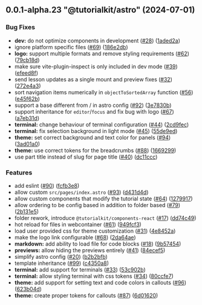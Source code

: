 ## 0.0.1-alpha.23 "@tutorialkit/astro" (2024-07-01)


### Bug Fixes

* **dev:** do not optimize components in development ([#28](https://github.com/AriPerkkio/tutorialkit/issues/28)) ([1aded2a](https://github.com/AriPerkkio/tutorialkit/commit/1aded2aef21f6821de743260b7efe5d5b788cb5f))
* ignore platform specific files ([#69](https://github.com/AriPerkkio/tutorialkit/issues/69)) ([186e2db](https://github.com/AriPerkkio/tutorialkit/commit/186e2dba86b529fcc5816861e689edf128f520e2))
* **logo:** support multiple formats and remove styling requirements ([#62](https://github.com/AriPerkkio/tutorialkit/issues/62)) ([79cb18d](https://github.com/AriPerkkio/tutorialkit/commit/79cb18dca4e6b80a1f12ec96e1e627678f7b377d))
* make sure vite-plugin-inspect is only included in dev mode ([#39](https://github.com/AriPerkkio/tutorialkit/issues/39)) ([efeed8f](https://github.com/AriPerkkio/tutorialkit/commit/efeed8ff1c603228b58e9b583fe5304c4480a509))
* send lesson updates as a single mount and preview fixes ([#32](https://github.com/AriPerkkio/tutorialkit/issues/32)) ([272e4a3](https://github.com/AriPerkkio/tutorialkit/commit/272e4a3171735334347dd8144913fd952c3e9ff5))
* sort navigation items numerically in `objectToSortedArray` function ([#56](https://github.com/AriPerkkio/tutorialkit/issues/56)) ([e45f62b](https://github.com/AriPerkkio/tutorialkit/commit/e45f62b68952228dd1facd55c2db5bd9f5247e42))
* support a base different from / in astro config ([#92](https://github.com/AriPerkkio/tutorialkit/issues/92)) ([3e7830b](https://github.com/AriPerkkio/tutorialkit/commit/3e7830be7ed1fda9598c569eaad9878aa9d10156))
* support inheritance for `editor`/`focus` and fix bug with logo ([#67](https://github.com/AriPerkkio/tutorialkit/issues/67)) ([a7eb31d](https://github.com/AriPerkkio/tutorialkit/commit/a7eb31dcaa039292870a78fae979efd6c0ece134))
* **terminal:** change behaviour of terminal configuration ([#44](https://github.com/AriPerkkio/tutorialkit/issues/44)) ([2cd9fec](https://github.com/AriPerkkio/tutorialkit/commit/2cd9fecacae10f473f9c000375861e2f59539d41))
* **terminal:** fix selection background in light mode ([#45](https://github.com/AriPerkkio/tutorialkit/issues/45)) ([55de9ed](https://github.com/AriPerkkio/tutorialkit/commit/55de9ed94616caa489750839f2ec65505089d766))
* **theme:** set correct background and text color for panels ([#94](https://github.com/AriPerkkio/tutorialkit/issues/94)) ([3ad01a0](https://github.com/AriPerkkio/tutorialkit/commit/3ad01a0cc1055c1f1ffd7b220785f4be1d8d0669))
* **theme:** use correct tokens for the breadcrumbs ([#88](https://github.com/AriPerkkio/tutorialkit/issues/88)) ([1669299](https://github.com/AriPerkkio/tutorialkit/commit/1669299c988b8680dda4360e8f02d64c601ad48d))
* use part title instead of slug for page title ([#40](https://github.com/AriPerkkio/tutorialkit/issues/40)) ([dc11ccc](https://github.com/AriPerkkio/tutorialkit/commit/dc11cccde48af65715bac9ab23be0ff3ead3649c))


### Features

* add eslint ([#90](https://github.com/AriPerkkio/tutorialkit/issues/90)) ([fcfb3e8](https://github.com/AriPerkkio/tutorialkit/commit/fcfb3e8109b5be1ef59ac2bfd8efd4db8e635e34))
* allow custom `src/pages/index.astro` ([#93](https://github.com/AriPerkkio/tutorialkit/issues/93)) ([d431d4d](https://github.com/AriPerkkio/tutorialkit/commit/d431d4d4908f28184cd7d2f75faffe2c77a3ef4c))
* allow custom components that modify the tutorial state ([#64](https://github.com/AriPerkkio/tutorialkit/issues/64)) ([1279917](https://github.com/AriPerkkio/tutorialkit/commit/1279917be042580033f23605e92f903ecd186e19))
* allow ordering to be config based in addition to folder based ([#79](https://github.com/AriPerkkio/tutorialkit/issues/79)) ([2b131e5](https://github.com/AriPerkkio/tutorialkit/commit/2b131e597b94671678c2f2e4625e194eb382dab0))
* folder rework, introduce `@tutorialkit/components-react` ([#17](https://github.com/AriPerkkio/tutorialkit/issues/17)) ([dd74c49](https://github.com/AriPerkkio/tutorialkit/commit/dd74c49ec4f021ac53fd320cf5023275fbf12311))
* hot reload for files in webcontainer ([#61](https://github.com/AriPerkkio/tutorialkit/issues/61)) ([949fcf3](https://github.com/AriPerkkio/tutorialkit/commit/949fcf3438e3bf17902d753089372fbc03911136))
* load user provided css for theme customization ([#31](https://github.com/AriPerkkio/tutorialkit/issues/31)) ([4e8452a](https://github.com/AriPerkkio/tutorialkit/commit/4e8452a3b3142bc9f4cbd56261bc6cdb8573a8e1))
* make the logo link configurable ([#68](https://github.com/AriPerkkio/tutorialkit/issues/68)) ([2da64ae](https://github.com/AriPerkkio/tutorialkit/commit/2da64ae811cbb12aeab8fd1fb36bed4845542aa4))
* **markdown:** add ability to load file for code blocks ([#18](https://github.com/AriPerkkio/tutorialkit/issues/18)) ([9b57454](https://github.com/AriPerkkio/tutorialkit/commit/9b57454eb46dee76949f67c5c31edf1103f7110c))
* **previews:** allow hiding the previews entirely ([#41](https://github.com/AriPerkkio/tutorialkit/issues/41)) ([84ecef5](https://github.com/AriPerkkio/tutorialkit/commit/84ecef5aecacba37873977fbb19ef64d65d10c14))
* simplify astro config ([#20](https://github.com/AriPerkkio/tutorialkit/issues/20)) ([b2b2bfb](https://github.com/AriPerkkio/tutorialkit/commit/b2b2bfbfd224657d114a537a96064d55bd069b91))
* template inheritance ([#99](https://github.com/AriPerkkio/tutorialkit/issues/99)) ([c4350a8](https://github.com/AriPerkkio/tutorialkit/commit/c4350a8032d0d24ac9250be8b81869ddae88a538))
* **terminal:** add support for terminals ([#33](https://github.com/AriPerkkio/tutorialkit/issues/33)) ([53c902b](https://github.com/AriPerkkio/tutorialkit/commit/53c902bcdc30f3c39f9b2a737e6da1dabd09dabf))
* **terminal:** allow styling terminal with css tokens ([#34](https://github.com/AriPerkkio/tutorialkit/issues/34)) ([80ccfe7](https://github.com/AriPerkkio/tutorialkit/commit/80ccfe75eff511583de8d1155652714a65edc1ed))
* **theme:** add support for setting text and code colors in callouts ([#96](https://github.com/AriPerkkio/tutorialkit/issues/96)) ([623b04d](https://github.com/AriPerkkio/tutorialkit/commit/623b04da18e5545a6d29b03a60571b1fb5bc2db1))
* **theme:** create proper tokens for callouts ([#87](https://github.com/AriPerkkio/tutorialkit/issues/87)) ([6d01620](https://github.com/AriPerkkio/tutorialkit/commit/6d01620f65c2386d98864246f8fe87e53c76c78f))



